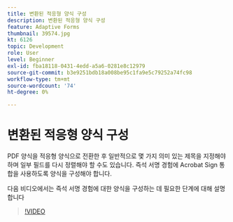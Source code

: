 ```yaml
---
title: 변환된 적응형 양식 구성
description: 변환된 적응형 양식 구성
feature: Adaptive Forms
thumbnail: 39574.jpg
kt: 6126
topic: Development
role: User
level: Beginner
exl-id: fba18118-0431-4edd-a5a6-0281e8c12979
source-git-commit: b3e9251bdb18a008be95c1fa9e5c79252a74fc98
workflow-type: tm+mt
source-wordcount: '74'
ht-degree: 0%

---
```


# 변환된 적응형 양식 구성

PDF 양식을 적응형 양식으로 전환한 후 일반적으로 몇 가지 의미 있는 제목을 지정해야 하며 일부 필드를 다시 정렬해야 할 수도 있습니다. 즉석 서명 경험에 Acrobat Sign 통합을 사용하도록 양식을 구성해야 합니다.

다음 비디오에서는 즉석 서명 경험에 대한 양식을 구성하는 데 필요한 단계에 대해 설명합니다

>[!VIDEO](https://video.tv.adobe.com/v/39574?quality=12&learn=on)
